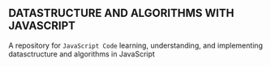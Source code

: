 ## DATASTRUCTURE AND ALGORITHMS WITH JAVASCRIPT

A repository for ```JavaScript Code``` learning, understanding, and implementing datasctructure and algorithms in JavaScript




